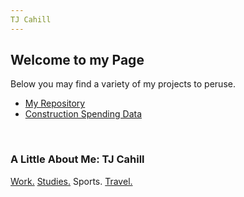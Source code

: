 ```yaml
---
TJ Cahill
---
```

## Welcome to my Page

Below you may find a variety of my projects to peruse.
- [My Repository](https://github.com/tjcahill01) 
- [Construction Spending Data](/ConstructionGraph/)


<br />

### A Little About Me: TJ Cahill
[Work.](https://www.cavaliercps.com/) [Studies.](https://online.mason.wm.edu/msba) Sports. [Travel.](/travel/) 





<br />
<br />
<br />
<br />
<br />


<br />
<br />
<br />
<br />
<br />
